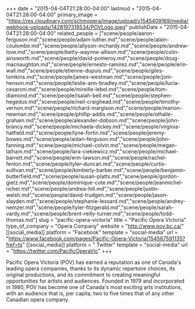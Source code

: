 +++
date = "2015-04-04T21:28:00-04:00"
lastmod = "2015-04-04T21:28:00-04:00"
primary_image = "https://res.cloudinary.com/schmopera/image/upload/v1545409169/media/webhook-uploads/1428197318534/POVLogo.jpeg"
publishDate = "2015-04-04T21:28:00-04:00"
related_people = ["scene/people/aaron-ferguson.md","scene/people/adam-luther.md","scene/people/alain-coulombe.md","scene/people/allyson-mchardy.md","scene/people/andrew-love.md","scene/people/betty-waynne-allison.md","scene/people/colin-ainsworth.md","scene/people/david-pomeroy.md","scene/people/doug-macnaughton.md","scene/people/ernesto-ramirez.md","scene/people/erin-wall.md","scene/people/etienne-dupuis.md","scene/people/giles-tomkins.md","scene/people/james-westman.md","scene/people/joni-henson.md","scene/people/leslie-ann-bradley.md","scene/people/lucia-cesaroni.md","scene/people/mireille-lebel.md","scene/people/tom-diamond.md","scene/people/isaiah-bell.md","scene/people/stephen-hegedus.md","scene/people/neil-craighead.md","scene/people/timothy-vernon.md","scene/people/richard-margison.md","scene/people/marion-newman.md","scene/people/phillip-addis.md","scene/people/othalie-graham.md","scene/people/alexander-dobson.md","scene/people/john-brancy.md","scene/people/michaela-dickey.md","scene/people/virginia-hatfield.md","scene/people/lyne-fortin.md","scene/people/jeremy-bowes.md","scene/people/aidan-ferguson.md","scene/people/john-fanning.md","scene/people/michael-colvin.md","scene/people/megan-latham.md","scene/people/lara-ciekiewicz.md","scene/people/michael-barrett.md","scene/people/erin-lawson.md","scene/people/rachel-fenlon.md","scene/people/tyler-duncan.md","scene/people/curtis-sullivan.md","scene/people/kimberly-barber.md","scene/people/benjamin-butterfield.md","scene/people/susan-platts.md","scene/people/gordon-gietz.md","scene/people/dominique-cote.md","scene/people/jeanmichel-richer.md","scene/people/andrea-hill.md","scene/people/justin-welsh.md","scene/people/david-trudgen.md","scene/people/jason-slayden.md","scene/people/stephanie-lessard.md","scene/people/andrey-nemzer.md","scene/people/tyler-fitzgerald.md","scene/people/sarah-vardy.md","scene/people/brent-reilly-turner.md","scene/people/todd-thomas.md"]
slug = "pacific-opera-victoria"
title = "Pacific Opera Victoria"
type_of_company = "Opera Company"
website = "http://www.pov.bc.ca/"
[[social_media]]
platform = "Facebook"
template = "social-media"
url = "https://www.facebook.com/pages/Pacific-Opera-Victoria/154567591135?fref=ts"
[[social_media]]
platform = " Twitter"
template = "social-media"
url = "https://twitter.com/PacificOperaVic"
+++

<p>
	Pacific Opera Victoria (POV) has earned a reputation as one of Canada's leading opera companies, thanks to its dynamic repertoire choices, its original productions, and its commitment to creating meaningful opportunities for artists and audiences. Founded in 1979 and incorporated in 1980, POV has become one of Canada's most exciting arts institutions, with an audience that is, per capita, two to five times that of any other Canadian opera company.
</p>
